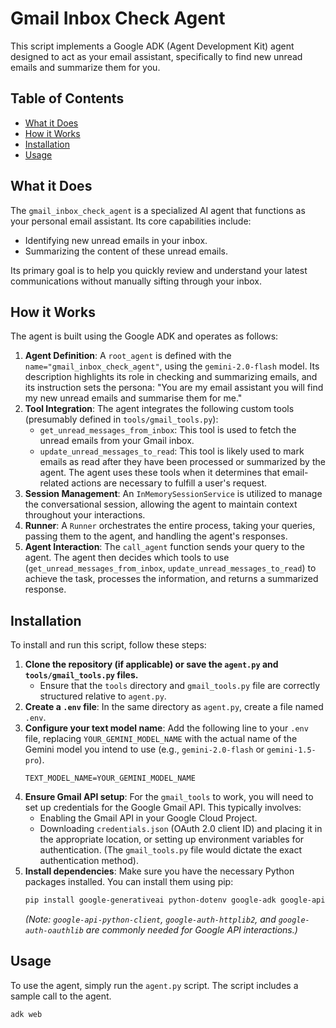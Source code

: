 # Gmail Inbox Check Agent

This script implements a Google ADK (Agent Development Kit) agent designed to act as your email assistant, specifically to find new unread emails and summarize them for you.

## Table of Contents
- [What it Does](#what-it-does)
- [How it Works](#how-it-works)
- [Installation](#installation)
- [Usage](#usage)

## What it Does

The `gmail_inbox_check_agent` is a specialized AI agent that functions as your personal email assistant. Its core capabilities include:
- Identifying new unread emails in your inbox.
- Summarizing the content of these unread emails.

Its primary goal is to help you quickly review and understand your latest communications without manually sifting through your inbox.

## How it Works

The agent is built using the Google ADK and operates as follows:

1.  **Agent Definition**: A `root_agent` is defined with the `name="gmail_inbox_check_agent"`, using the `gemini-2.0-flash` model. Its description highlights its role in checking and summarizing emails, and its instruction sets the persona: "You are my email assistant you will find my new unread emails and summarise them for me."
2.  **Tool Integration**: The agent integrates the following custom tools (presumably defined in `tools/gmail_tools.py`):
    * `get_unread_messages_from_inbox`: This tool is used to fetch the unread emails from your Gmail inbox.
    * `update_unread_messages_to_read`: This tool is likely used to mark emails as read after they have been processed or summarized by the agent.
    The agent uses these tools when it determines that email-related actions are necessary to fulfill a user's request.
3.  **Session Management**: An `InMemorySessionService` is utilized to manage the conversational session, allowing the agent to maintain context throughout your interactions.
4.  **Runner**: A `Runner` orchestrates the entire process, taking your queries, passing them to the agent, and handling the agent's responses.
5.  **Agent Interaction**: The `call_agent` function sends your query to the agent. The agent then decides which tools to use (`get_unread_messages_from_inbox`, `update_unread_messages_to_read`) to achieve the task, processes the information, and returns a summarized response.

## Installation

To install and run this script, follow these steps:

1.  **Clone the repository (if applicable) or save the `agent.py` and `tools/gmail_tools.py` files.**
    * Ensure that the `tools` directory and `gmail_tools.py` file are correctly structured relative to `agent.py`.
2.  **Create a `.env` file**: In the same directory as `agent.py`, create a file named `.env`.
3.  **Configure your text model name**: Add the following line to your `.env` file, replacing `YOUR_GEMINI_MODEL_NAME` with the actual name of the Gemini model you intend to use (e.g., `gemini-2.0-flash` or `gemini-1.5-pro`).
    ```dotenv
    TEXT_MODEL_NAME=YOUR_GEMINI_MODEL_NAME
    ```
4.  **Ensure Gmail API setup**: For the `gmail_tools` to work, you will need to set up credentials for the Google Gmail API. This typically involves:
    * Enabling the Gmail API in your Google Cloud Project.
    * Downloading `credentials.json` (OAuth 2.0 client ID) and placing it in the appropriate location, or setting up environment variables for authentication. (The `gmail_tools.py` file would dictate the exact authentication method).
5.  **Install dependencies**: Make sure you have the necessary Python packages installed. You can install them using pip:
    ```bash
    pip install google-generativeai python-dotenv google-adk google-api-python-client google-auth-httplib2 google-auth-oauthlib
    ```
    *(Note: `google-api-python-client`, `google-auth-httplib2`, and `google-auth-oauthlib` are commonly needed for Google API interactions.)*

## Usage

To use the agent, simply run the `agent.py` script. The script includes a sample call to the agent.

```bash
adk web